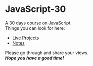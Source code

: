 # JavaScript-30
A 30 days course on JavaScript. <br>
Things you can look for here:
- [Live Projects](https://javascriptt-30.netlify.app/)
- [Notes](https://github.com/horsemaker/JavaScript30-Notes)

Please go through and share your views.<br>
***Hope you have a good time!***
